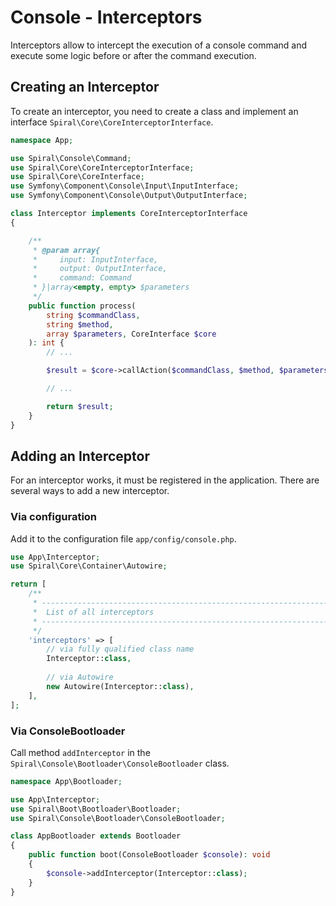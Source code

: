 # Console - Interceptors

Interceptors allow to intercept the execution of a console command and execute some logic before or after the command execution.

## Creating an Interceptor

To create an interceptor, you need to create a class and implement an interface `Spiral\Core\CoreInterceptorInterface`.

```php
namespace App;

use Spiral\Console\Command;
use Spiral\Core\CoreInterceptorInterface;
use Spiral\Core\CoreInterface;
use Symfony\Component\Console\Input\InputInterface;
use Symfony\Component\Console\Output\OutputInterface;

class Interceptor implements CoreInterceptorInterface
{

    /**
     * @param array{
     *     input: InputInterface, 
     *     output: OutputInterface, 
     *     command: Command
     * }|array<empty, empty> $parameters
     */
    public function process(
        string $commandClass, 
        string $method, 
        array $parameters, CoreInterface $core
    ): int {
        // ...

        $result = $core->callAction($commandClass, $method, $parameters);

        // ...

        return $result;
    }
}
```

## Adding an Interceptor

For an interceptor works, it must be registered in the application. There are several ways to add a new interceptor.

### Via configuration

Add it to the configuration file `app/config/console.php`.

```php
use App\Interceptor;
use Spiral\Core\Container\Autowire;

return [    
    /**
     * -------------------------------------------------------------------------
     *  List of all interceptors
     * -------------------------------------------------------------------------
     */
    'interceptors' => [
        // via fully qualified class name
        Interceptor::class,
        
        // via Autowire
        new Autowire(Interceptor::class),
    ],
];
```

### Via ConsoleBootloader

Call method `addInterceptor` in the `Spiral\Console\Bootloader\ConsoleBootloader` class.

```php
namespace App\Bootloader;

use App\Interceptor;
use Spiral\Boot\Bootloader\Bootloader;
use Spiral\Console\Bootloader\ConsoleBootloader;

class AppBootloader extends Bootloader
{
    public function boot(ConsoleBootloader $console): void
    {
        $console->addInterceptor(Interceptor::class);
    }
}
```
